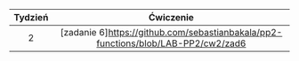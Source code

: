 |Tydzień | Ćwiczenie |
| :---: | :---: |
|2  | [zadanie 6]https://github.com/sebastianbakala/pp2-functions/blob/LAB-PP2/cw2/zad6 |

